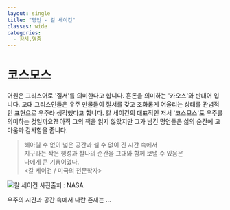 ```yaml
---
layout: single
title: "명언 - 칼 세이건"
classes: wide
categories:
  - 잠시,멈춤
---  
```


# 코스모스  
어원은 그리스어로 '질서'를 의미한다고 합니다. 혼돈을 의미하는 '카오스'와 반대어 입니다. 고대 그리스인들은 우주 만물들이 질서를 갖고 조화롭게 어울리는 상태를 관념적인 표현으로 우주라 생각했다고 합니다. 칼 세이건의 대표적인 저서 '코스모스'도 우주를 의미하는 것일까요?! 아직 그의 책을 읽지 않았지만 그가 남긴 명언들은 삶의 순간에 고마움과 감사함을 줍니다.  


> 헤아릴 수 없이 넓은 공간과 셀 수 없이 긴 시간 속에서  
> 지구라는 작은 행성과 찰나의 순간을 그대와 함께 보낼 수 있음은  
> 나에게  큰 기쁨이었다.  
> <칼 세이건 / 미국의 천문학자>  

![칼 세이건](https://solarsystem.nasa.gov/system/people/detail_images/660_270946main_CarlSagan_20080903-browse.jpg)
사진출처 : NASA  
  
우주의 시간과 공간 속에서 나란 존재는 ...

